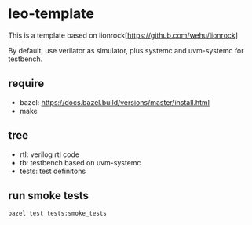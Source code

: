 # leo-template

This is a template based on lionrock[https://github.com/wehu/lionrock]

By default, use verilator as simulator, plus systemc and uvm-systemc for testbench.

## require

* bazel: https://docs.bazel.build/versions/master/install.html
* make

## tree

* rtl: verilog rtl code
* tb: testbench based on uvm-systemc
* tests: test definitons

## run smoke tests

`bazel test tests:smoke_tests`
